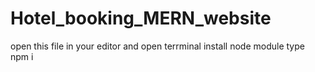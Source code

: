 # Hotel_booking_MERN_website
open this file in your editor and open terrminal
install node module type npm i 

